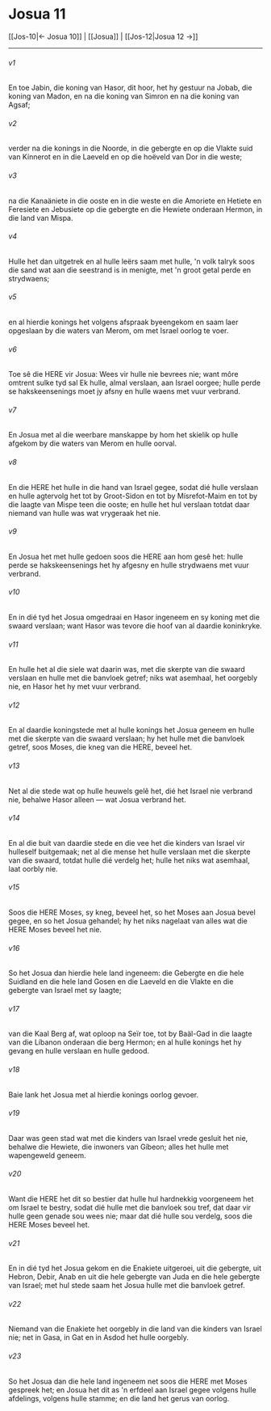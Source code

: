 # Josua 11

[[Jos-10|← Josua 10]] | [[Josua]] | [[Jos-12|Josua 12 →]]
***

###### v1
En toe Jabin, die koning van Hasor, dit hoor, het hy gestuur na Jobab, die koning van Madon, en na die koning van Simron en na die koning van Agsaf; 
###### v2
verder na die konings in die Noorde, in die gebergte en op die Vlakte suid van Kínnerot en in die Laeveld en op die hoëveld van Dor in die weste; 
###### v3
na die Kanaäniete in die ooste en in die weste en die Amoriete en Hetiete en Feresiete en Jebusiete op die gebergte en die Hewiete onderaan Hermon, in die land van Mispa. 
###### v4
Hulle het dan uitgetrek en al hulle leërs saam met hulle, 'n volk talryk soos die sand wat aan die seestrand is in menigte, met 'n groot getal perde en strydwaens; 
###### v5
en al hierdie konings het volgens afspraak byeengekom en saam laer opgeslaan by die waters van Merom, om met Israel oorlog te voer. 
###### v6
Toe sê die HERE vir Josua: Wees vir hulle nie bevrees nie; want môre omtrent sulke tyd sal Ek hulle, almal verslaan, aan Israel oorgee; hulle perde se hakskeensenings moet jy afsny en hulle waens met vuur verbrand. 
###### v7
En Josua met al die weerbare manskappe by hom het skielik op hulle afgekom by die waters van Merom en hulle oorval. 
###### v8
En die HERE het hulle in die hand van Israel gegee, sodat dié hulle verslaan en hulle agtervolg het tot by Groot-Sidon en tot by Mísrefot-Maim en tot by die laagte van Mispe teen die ooste; en hulle het hul verslaan totdat daar niemand van hulle was wat vrygeraak het nie. 
###### v9
En Josua het met hulle gedoen soos die HERE aan hom gesê het: hulle perde se hakskeensenings het hy afgesny en hulle strydwaens met vuur verbrand. 
###### v10
En in dié tyd het Josua omgedraai en Hasor ingeneem en sy koning met die swaard verslaan; want Hasor was tevore die hoof van al daardie koninkryke. 
###### v11
En hulle het al die siele wat daarin was, met die skerpte van die swaard verslaan en hulle met die banvloek getref; niks wat asemhaal, het oorgebly nie, en Hasor het hy met vuur verbrand. 
###### v12
En al daardie koningstede met al hulle konings het Josua geneem en hulle met die skerpte van die swaard verslaan; hy het hulle met die banvloek getref, soos Moses, die kneg van die HERE, beveel het. 
###### v13
Net al die stede wat op hulle heuwels gelê het, dié het Israel nie verbrand nie, behalwe Hasor alleen — wat Josua verbrand het. 
###### v14
En al die buit van daardie stede en die vee het die kinders van Israel vir hulleself buitgemaak; net al die mense het hulle verslaan met die skerpte van die swaard, totdat hulle dié verdelg het; hulle het niks wat asemhaal, laat oorbly nie. 
###### v15
Soos die HERE Moses, sy kneg, beveel het, so het Moses aan Josua bevel gegee, en so het Josua gehandel; hy het niks nagelaat van alles wat die HERE Moses beveel het nie. 
###### v16
So het Josua dan hierdie hele land ingeneem: die Gebergte en die hele Suidland en die hele land Gosen en die Laeveld en die Vlakte en die gebergte van Israel met sy laagte; 
###### v17
van die Kaal Berg af, wat oploop na Seïr toe, tot by Baäl-Gad in die laagte van die Líbanon onderaan die berg Hermon; en al hulle konings het hy gevang en hulle verslaan en hulle gedood. 
###### v18
Baie lank het Josua met al hierdie konings oorlog gevoer. 
###### v19
Daar was geen stad wat met die kinders van Israel vrede gesluit het nie, behalwe die Hewiete, die inwoners van Gíbeon; alles het hulle met wapengeweld geneem. 
###### v20
Want die HERE het dit so bestier dat hulle hul hardnekkig voorgeneem het om Israel te bestry, sodat dié hulle met die banvloek sou tref, dat daar vir hulle geen genade sou wees nie; maar dat dié hulle sou verdelg, soos die HERE Moses beveel het. 
###### v21
En in dié tyd het Josua gekom en die Enakiete uitgeroei, uit die gebergte, uit Hebron, Debir, Anab en uit die hele gebergte van Juda en die hele gebergte van Israel; met hul stede saam het Josua hulle met die banvloek getref. 
###### v22
Niemand van die Enakiete het oorgebly in die land van die kinders van Israel nie; net in Gasa, in Gat en in Asdod het hulle oorgebly. 
###### v23
So het Josua dan die hele land ingeneem net soos die HERE met Moses gespreek het; en Josua het dit as 'n erfdeel aan Israel gegee volgens hulle afdelings, volgens hulle stamme; en die land het gerus van oorlog. 
